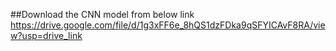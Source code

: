 ##Download the CNN model from below link
https://drive.google.com/file/d/1g3xFF6e_8hQS1dzFDka9qSFYICAvF8RA/view?usp=drive_link
